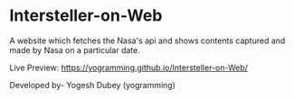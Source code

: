 # Intersteller-on-Web


A website which fetches the Nasa's api and shows contents captured and made by Nasa on a particular date. 

Live Preview: https://yogramming.github.io/Intersteller-on-Web/

Developed by-
Yogesh Dubey
(yogramming)
